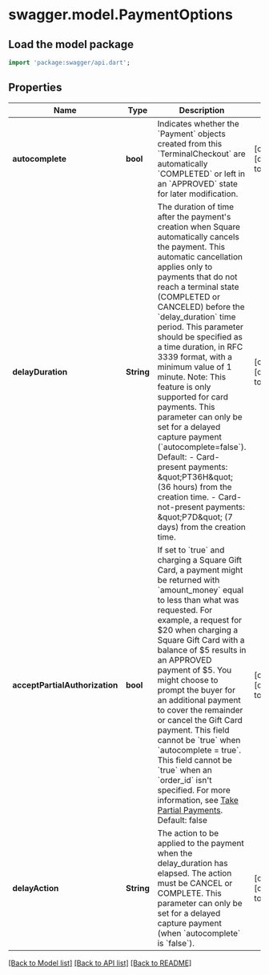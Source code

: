# swagger.model.PaymentOptions

## Load the model package
```dart
import 'package:swagger/api.dart';
```

## Properties
Name | Type | Description | Notes
------------ | ------------- | ------------- | -------------
**autocomplete** | **bool** | Indicates whether the &#x60;Payment&#x60; objects created from this &#x60;TerminalCheckout&#x60; are automatically &#x60;COMPLETED&#x60; or left in an &#x60;APPROVED&#x60; state for later modification. | [optional] [default to null]
**delayDuration** | **String** | The duration of time after the payment&#x27;s creation when Square automatically cancels the payment. This automatic cancellation applies only to payments that do not reach a terminal state (COMPLETED or CANCELED) before the &#x60;delay_duration&#x60; time period.  This parameter should be specified as a time duration, in RFC 3339 format, with a minimum value of 1 minute.  Note: This feature is only supported for card payments. This parameter can only be set for a delayed capture payment (&#x60;autocomplete&#x3D;false&#x60;). Default: - Card-present payments: \&quot;PT36H\&quot; (36 hours) from the creation time. - Card-not-present payments: \&quot;P7D\&quot; (7 days) from the creation time. | [optional] [default to null]
**acceptPartialAuthorization** | **bool** | If set to &#x60;true&#x60; and charging a Square Gift Card, a payment might be returned with &#x60;amount_money&#x60; equal to less than what was requested. For example, a request for $20 when charging a Square Gift Card with a balance of $5 results in an APPROVED payment of $5. You might choose to prompt the buyer for an additional payment to cover the remainder or cancel the Gift Card payment.  This field cannot be &#x60;true&#x60; when &#x60;autocomplete &#x3D; true&#x60;. This field cannot be &#x60;true&#x60; when an &#x60;order_id&#x60; isn&#x27;t specified.  For more information, see [Take Partial Payments](https://developer.squareup.com/docs/payments-api/take-payments/card-payments/partial-payments-with-gift-cards).  Default: false | [optional] [default to null]
**delayAction** | **String** | The action to be applied to the payment when the delay_duration has elapsed. The action must be CANCEL or COMPLETE.  This parameter can only be set for a delayed capture payment (when &#x60;autocomplete&#x60; is &#x60;false&#x60;). | [optional] [default to null]

[[Back to Model list]](../README.md#documentation-for-models) [[Back to API list]](../README.md#documentation-for-api-endpoints) [[Back to README]](../README.md)

